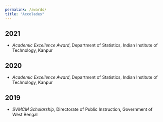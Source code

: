 ```yaml
---
permalink: /awards/
title: "Accolades"
---
```


## 2021
- *Academic Excellence Award*, Department of Statistics, Indian Institute of Technology, Kanpur

## 2020
- *Academic Excellence Award*, Department of Statistics, Indian Institute of Technology, Kanpur

## 2019
- *SVMCM Scholarship*, Directorate of Public Instruction, Government of West Bengal
